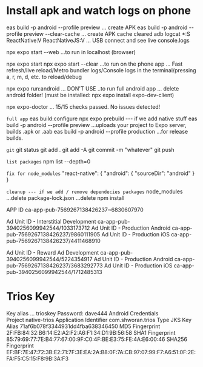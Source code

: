 # Install apk  and watch logs on phone
eas build -p android --profile preview    ... create APK
eas build -p android --profile preview --clear-cache    ... create APK cache cleared
adb logcat *:S ReactNative:V ReactNativeJS:V    ... USB connect and see live console.logs

npx expo start --web     ...to run in localhost (browser) 

npx expo start
npx expo start --clear
    ...to run on the phone app ... Fast refresh/live reload/Metro bundler logs/Console logs in the terminal/pressing a, r, m, d, etc. to reload/debug



npx expo run:android     ... DON'T USE ..to run full android app ... delete android folder!  (must be installed: npx expo install expo-dev-client)

npx expo-doctor ...  15/15 checks passed. No issues detected!

`full app`
eas build:configure
npx expo prebuild    --- if we add native stuff
eas build -p android --profile preview      ...uploads your project to Expo server, builds .apk or .aab
eas build -p android --profile production   ...for release builds.

`git`
git status
git add .
git add -A
git commit -m "whatever"
git push


`list packages`
npm list --depth=0


`fix for node_modules`
"react-native": {
  "android": {
    "sourceDir": "android"
  }
}

`cleanup --- if we add / remove dependecies packages`
node_modules   ...delete
package-lock.json  ...delete
npm install

APP ID
ca-app-pub-7569267138426237~6830607970

Ad Unit ID - Interstitial Development
ca-app-pub-3940256099942544/1033173712
Ad Unit ID - Production Android
ca-app-pub-7569267138426237/9860111905
Ad Unit ID - Production iOS
ca-app-pub-7569267138426237/4411468910

Ad Unit ID - Reward Ad Development
ca-app-pub-3940256099942544/5224354917
Ad Unit ID - Production Android
ca-app-pub-7569267138426237/3683292773
Ad Unit ID - Production iOS
ca-app-pub-3940256099942544/1712485313



# Trios Key
Key alias ... trioskey
Password: dave444
Android Credentials     
Project                 native-trios
Application Identifier  com.shworan.trios
Type                JKS
Key Alias           71af6b078f3344931dd4fba638346450
MD5 Fingerprint     2F:FB:84:32:B6:14:E2:A2:F2:A6:F1:34:D1:9B:56:58
SHA1 Fingerprint    85:79:69:77:7E:B4:77:67:00:9F:C0:4F:BE:E3:75:FE:4A:E6:00:46
SHA256 Fingerprint  EF:BF:7E:47:72:3B:E2:71:7F:3E:EA:2A:B8:0F:7A:CB:97:07:99:F7:A6:51:0F:2E:FA:F5:C5:15:F8:9B:3A:F3
